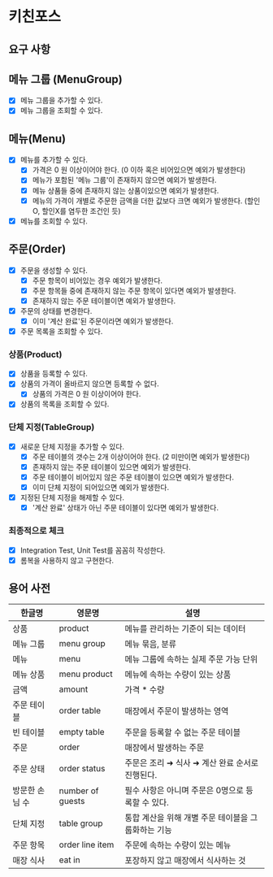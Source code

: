 # 키친포스

## 요구 사항

## 메뉴 그룹 (MenuGroup)
- [x] 메뉴 그룹을 추가할 수 있다.
- [x] 메뉴 그룹을 조회할 수 있다. 

## 메뉴(Menu)
- [x] 메뉴를 추가할 수 있다. 
  - [x] 가격은 0 원 이상이어야 한다. (0 이하 혹은 비어있으면 예외가 발생한다)
  - [x] 메뉴가 포함된 '메뉴 그룹'이 존재하지 않으면 예외가 발생한다. 
  - [x] 메뉴 상품들 중에 존재하지 않는 상품이있으면 예외가 발생한다.
  - [x] 메뉴의 가격이 개별로 주문한 금액을 더한 값보다 크면 예외가 발생한다. (할인O, 할인X를 염두한 조건인 듯)
- [x] 메뉴를 조회할 수 있다.

## 주문(Order)
- [x] 주문을 생성할 수 있다. 
  - [x] 주문 항목이 비어있는 경우 예외가 발생한다. 
  - [x] 주문 항목들 중에 존재하지 않는 주문 항목이 있다면 예외가 발생한다.
  - [x] 존재하지 않는 주문 테이블이면 예외가 발생한다. 
- [x] 주문의 상태를 변경한다. 
  - [x] 이미 '계산 완료'된 주문이라면 예외가 발생한다.
- [x] 주문 목록을 조회할 수 있다.

### 상품(Product)
- [x] 상품을 등록할 수 있다.
- [x] 상품의 가격이 올바르지 않으면 등록할 수 없다.
    - [x] 상품의 가격은 0 원 이상이어야 한다.
- [x] 상품의 목록을 조회할 수 있다.

### 단체 지정(TableGroup)
- [x] 새로운 단체 지정을 추가할 수 있다.
  - [x] 주문 테이블의 갯수는 2개 이상이어야 한다. (2 미만이면 예외가 발생한다)
  - [x] 존재하지 않는 주문 테이블이 있으면 예외가 발생한다. 
  - [x] 주문 테이블이 비어있지 않은 주문 테이블이 있으면 예외가 발생한다.  
  - [x] 이미 단체 지정이 되어있으면 예외가 발생한다.
- [x] 지정된 단체 지정을 해제할 수 있다. 
  - [x] '계산 완료' 상태가 아닌 주문 테이블이 있다면 예외가 발생한다.

### 최종적으로 체크 
- [x] Integration Test, Unit Test를 꼼꼼히 작성한다.
- [x] 롬복을 사용하지 않고 구현한다.

## 용어 사전

| 한글명 | 영문명 | 설명 |
| --- | --- | --- |
| 상품 | product | 메뉴를 관리하는 기준이 되는 데이터 |
| 메뉴 그룹 | menu group | 메뉴 묶음, 분류 |
| 메뉴 | menu | 메뉴 그룹에 속하는 실제 주문 가능 단위 |
| 메뉴 상품 | menu product | 메뉴에 속하는 수량이 있는 상품 |
| 금액 | amount | 가격 * 수량 |
| 주문 테이블 | order table | 매장에서 주문이 발생하는 영역 |
| 빈 테이블 | empty table | 주문을 등록할 수 없는 주문 테이블 |
| 주문 | order | 매장에서 발생하는 주문 |
| 주문 상태 | order status | 주문은 조리 ➜ 식사 ➜ 계산 완료 순서로 진행된다. |
| 방문한 손님 수 | number of guests | 필수 사항은 아니며 주문은 0명으로 등록할 수 있다. |
| 단체 지정 | table group | 통합 계산을 위해 개별 주문 테이블을 그룹화하는 기능 |
| 주문 항목 | order line item | 주문에 속하는 수량이 있는 메뉴 |
| 매장 식사 | eat in | 포장하지 않고 매장에서 식사하는 것 |
